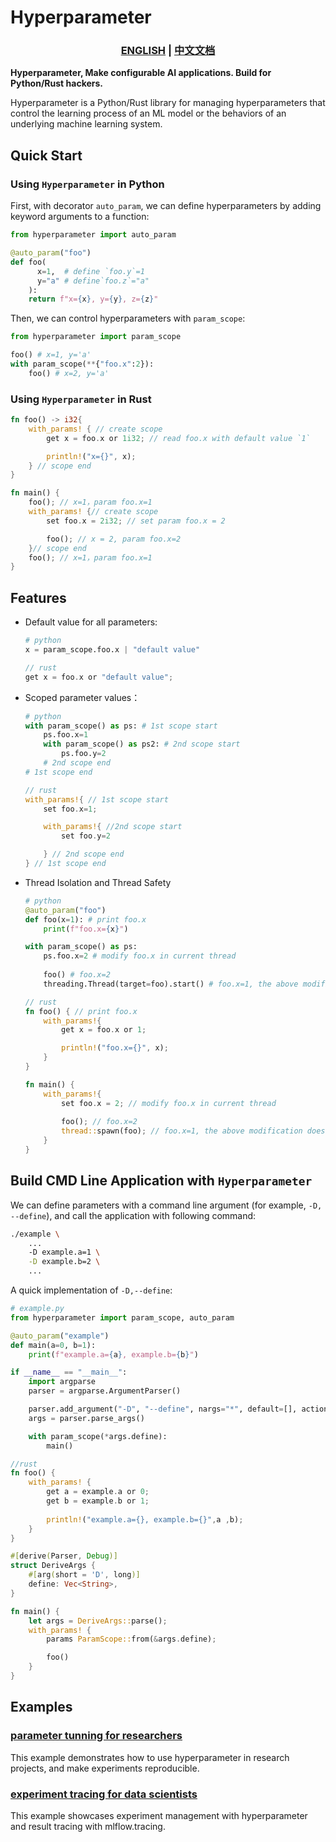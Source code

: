 Hyperparameter
===========================

<h3 align="center">
  <p style="text-align: center;">
  <a href="README.md" target="_blank">ENGLISH</a> | <a href="README.zh.md">中文文档</a>
  </p>
</h3>

<p align="center">

**Hyperparameter, Make configurable AI applications. Build for Python/Rust hackers.**

</p>

Hyperparameter is a Python/Rust library for managing hyperparameters that control the learning process of an ML model or the behaviors of an underlying machine learning system.

Quick Start
-----------

### Using `Hyperparameter` in Python

First, with decorator `auto_param`, we can define hyperparameters by adding keyword arguments to a function:

```python
from hyperparameter import auto_param

@auto_param("foo")
def foo(
      x=1,  # define `foo.y`=1 
      y="a" # define`foo.z`="a"
    ): 
    return f"x={x}, y={y}, z={z}"
```

Then, we can control hyperparameters with `param_scope`:

```python
from hyperparameter import param_scope

foo() # x=1, y='a'
with param_scope(**{"foo.x":2}):
    foo() # x=2, y='a'
```

### Using `Hyperparameter` in Rust

```rust
fn foo() -> i32{
    with_params! { // create scope
        get x = foo.x or 1i32; // read foo.x with default value `1`

        println!("x={}", x);
    } // scope end
}

fn main() {
    foo(); // x=1，param foo.x=1
    with_params! {// create scope
        set foo.x = 2i32; // set param foo.x = 2

        foo(); // x = 2, param foo.x=2
    }// scope end
    foo(); // x=1，param foo.x=1
}
```

Features
--------

- Default value for all parameters:

    ```python
    # python
    x = param_scope.foo.x | "default value"
    ```
    ```rust
    // rust
    get x = foo.x or "default value";
    ```

- Scoped parameter values：

    ```python
    # python
    with param_scope() as ps: # 1st scope start
        ps.foo.x=1
        with param_scope() as ps2: # 2nd scope start
            ps.foo.y=2
        # 2nd scope end
    # 1st scope end
    ```
    ```rust
    // rust
    with_params!{ // 1st scope start
        set foo.x=1;

        with_params!{ //2nd scope start
            set foo.y=2

        } // 2nd scope end
    } // 1st scope end
    ```

- Thread Isolation and Thread Safety 

    ```python
    # python
    @auto_param("foo")
    def foo(x=1): # print foo.x
        print(f"foo.x={x}")
    
    with param_scope() as ps:
        ps.foo.x=2 # modify foo.x in current thread
        
        foo() # foo.x=2
        threading.Thread(target=foo).start() # foo.x=1, the above modification does not affect new thread 
    ```
    ```rust
    // rust
    fn foo() { // print foo.x
        with_params!{
            get x = foo.x or 1;

            println!("foo.x={}", x);
        }
    }

    fn main() {
        with_params!{
            set foo.x = 2; // modify foo.x in current thread
            
            foo(); // foo.x=2
            thread::spawn(foo); // foo.x=1, the above modification does not affect new thread 
        }
    }
    ```

Build CMD Line Application with `Hyperparameter`
------------------------------------------------

We can define parameters with a command line argument (for example, `-D, --define`), and call the application with following command:
```bash
./example \
    ... 
    -D example.a=1 \
    -D example.b=2 \
    ...
```

A quick implementation of `-D,--define`:

```python
# example.py
from hyperparameter import param_scope, auto_param

@auto_param("example")
def main(a=0, b=1):
    print(f"example.a={a}, example.b={b}")

if __name__ == "__main__":
    import argparse
    parser = argparse.ArgumentParser()

    parser.add_argument("-D", "--define", nargs="*", default=[], action="extend")
    args = parser.parse_args()

    with param_scope(*args.define):
        main()
```

```rust
//rust
fn foo() {
    with_params! {
        get a = example.a or 0;
        get b = example.b or 1;
        
        println!("example.a={}, example.b={}",a ,b);
    }
}

#[derive(Parser, Debug)]
struct DeriveArgs {
    #[arg(short = 'D', long)]
    define: Vec<String>,
}

fn main() {
    let args = DeriveArgs::parse();
    with_params! {
        params ParamScope::from(&args.define);

        foo()
    }
}

```


Examples
--------

### [parameter tunning for researchers](examples/sparse_lr/README.md)

This example demonstrates how to use hyperparameter in research projects, and make experiments reproducible.

### [experiment tracing for data scientists](examples/mnist/README.md)

This example showcases experiment management with hyperparameter and result tracing with mlflow.tracing.
